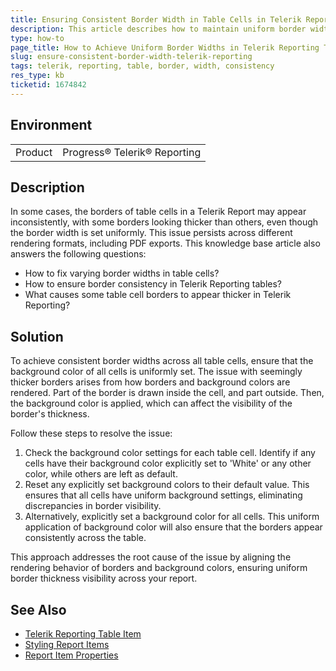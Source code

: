 ```yaml
---
title: Ensuring Consistent Border Width in Table Cells in Telerik Reporting
description: This article describes how to maintain uniform border widths across table cells in Telerik Reporting by managing background color settings.
type: how-to
page_title: How to Achieve Uniform Border Widths in Telerik Reporting Table Cells
slug: ensure-consistent-border-width-telerik-reporting
tags: telerik, reporting, table, border, width, consistency
res_type: kb
ticketid: 1674842
---
```


## Environment

<table>
<tbody>
<tr>
<td>Product</td>
<td>Progress® Telerik® Reporting</td>
</tr>
</tbody>
</table>

## Description

In some cases, the borders of table cells in a Telerik Report may appear inconsistently, with some borders looking thicker than others, even though the border width is set uniformly. This issue persists across different rendering formats, including PDF exports. This knowledge base article also answers the following questions:
- How to fix varying border widths in table cells?
- How to ensure border consistency in Telerik Reporting tables?
- What causes some table cell borders to appear thicker in Telerik Reporting?

## Solution

To achieve consistent border widths across all table cells, ensure that the background color of all cells is uniformly set. The issue with seemingly thicker borders arises from how borders and background colors are rendered. Part of the border is drawn inside the cell, and part outside. Then, the background color is applied, which can affect the visibility of the border's thickness.

Follow these steps to resolve the issue:

1. Check the background color settings for each table cell. Identify if any cells have their background color explicitly set to 'White' or any other color, while others are left as default.
2. Reset any explicitly set background colors to their default value. This ensures that all cells have uniform background settings, eliminating discrepancies in border visibility.
3. Alternatively, explicitly set a background color for all cells. This uniform application of background color will also ensure that the borders appear consistently across the table.

This approach addresses the root cause of the issue by aligning the rendering behavior of borders and background colors, ensuring uniform border thickness visibility across your report.

## See Also

- [Telerik Reporting Table Item](https://docs.telerik.com/reporting/table-working-with-table-cross-table-list-items)
- [Styling Report Items](https://docs.telerik.com/reporting/styling-report-items)
- [Report Item Properties](https://docs.telerik.com/reporting/report-items-properties)
